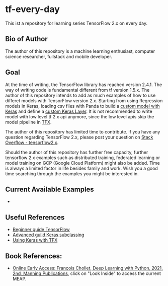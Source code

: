 # tf-every-day
This ist a repository for learning series TensorFlow 2.x on every day.

## Bio of Author
The author of this repository is a machine learning enthusiast, computer science researcher, fullstack and mobile developer.  

## Goal
At the time of writing, the TensorFlow library has reached version 2.4.1. The way of writing code is fundamental different from tf version 1.5.x.
The author of this repository intends to add as much examples of how to use differet models with TensorFlow version 2.x. Starting from using Regression models in Keras, loading csv files with Panda to build a [custom model with Keras](https://www.tensorflow.org/tutorials/customization/custom_training_walkthrough) and define a [custom Keras Layer](https://www.tensorflow.org/tutorials/customization/custom_layers). It is not recommended to write model with low level tf 2.x api anymore, since the low level apis skip the model pipeline in [TFX](https://www.tensorflow.org/tfx/guide).

The author of this repository has limited time to contribute. If you have any question regarding TensorFlow 2.x, please post your question on [Stack Overflow - tensorflow2.x](https://stackoverflow.com/questions/tagged/tensorflow2.x). 

Should the author of this repository has further free capacity, further tensorflow 2.x examples such as distributed training, federated learning or model training on GCP (Google Cloud Platform) might also be added. Time is always a limited factor in life besides family and work. Wish you a good time searching through the examples you might be interested in.

## Current Available Examples

* []()

## Useful References
* [Beginner guide TensorFlow](https://www.tensorflow.org/overview)
* [Advanced guild Keras subclassing](https://www.tensorflow.org/tutorials/quickstart/advanced)
* [Using Keras with TFX](https://www.tensorflow.org/tfx/guide/keras)

## Book References:
* [Online Early Access: François Chollet, Deep Learning with Python, 2021, 2nd, Manning Publications](https://www.manning.com/books/deep-learning-with-python-second-edition), click on "Look Inside" to access the current MEAP.




